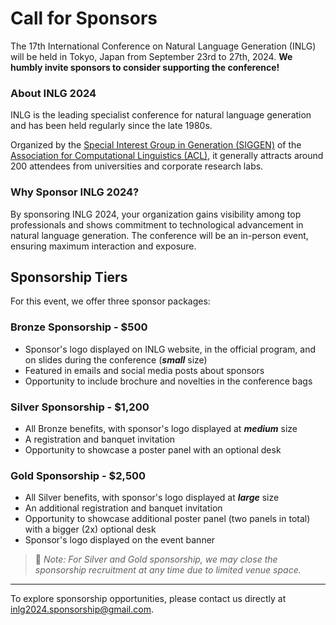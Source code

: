# Call for Sponsors

The 17th International Conference on Natural Language Generation (INLG) will be held in Tokyo, Japan from September 23rd to 27th, 2024.
**We humbly invite sponsors to consider supporting the conference!**

### About INLG 2024

INLG is the leading specialist conference for natural language generation and has been held regularly since the late 1980s.

Organized by the [Special Interest Group in Generation (SIGGEN)](https://aclweb.org/aclwiki/SIGGEN) of the [Association for Computational Linguistics (ACL)](https://www.aclweb.org/portal/), it generally attracts around 200 attendees from universities and corporate research labs.

### Why Sponsor INLG 2024?

By sponsoring INLG 2024, your organization gains visibility among top professionals and shows commitment to technological advancement in natural language generation.
The conference will be an in-person event, ensuring maximum interaction and exposure.

## Sponsorship Tiers

For this event, we offer three sponsor packages:

### Bronze Sponsorship - $500

- Sponsor's logo displayed on INLG website, in the official program, and on slides during the conference (**_small_** size)
- Featured in emails and social media posts about sponsors
- Opportunity to include brochure and novelties in the conference bags

### Silver Sponsorship - $1,200

- All Bronze benefits, with sponsor's logo displayed at **_medium_** size
- A registration and banquet invitation
- Opportunity to showcase a poster panel with an optional desk

### Gold Sponsorship - $2,500

- All Silver benefits, with sponsor's logo displayed at **_large_** size
- An additional registration and banquet invitation
- Opportunity to showcase additional poster panel (two panels in total) with a bigger (2x) optional desk
- Sponsor's logo displayed on the event banner

> 📝 _Note: For Silver and Gold sponsorship, we may close the sponsorship recruitment at any time due to limited venue space._

---

To explore sponsorship opportunities, please contact us directly at inlg2024.sponsorship@gmail.com.
